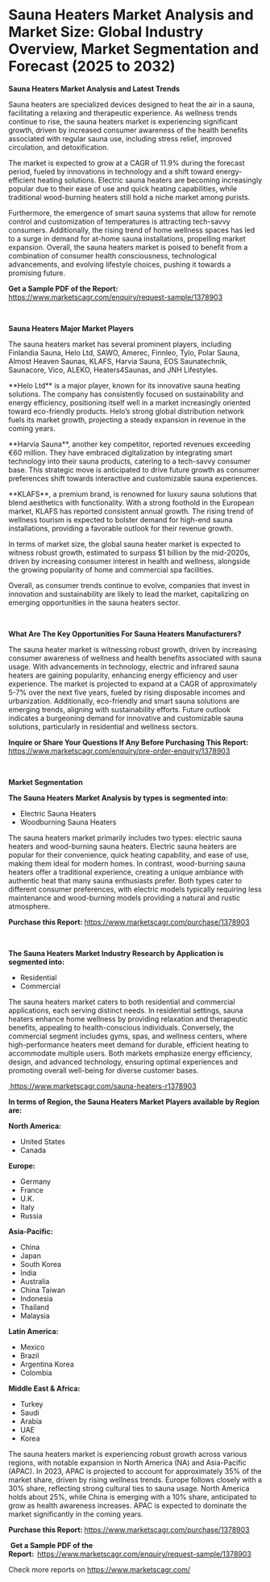<p><h1>Sauna Heaters Market Analysis and Market Size: Global Industry Overview, Market Segmentation and Forecast (2025 to 2032)</h1></p><p><strong>Sauna Heaters Market Analysis and Latest Trends</strong></p>
<p><p>Sauna heaters are specialized devices designed to heat the air in a sauna, facilitating a relaxing and therapeutic experience. As wellness trends continue to rise, the sauna heaters market is experiencing significant growth, driven by increased consumer awareness of the health benefits associated with regular sauna use, including stress relief, improved circulation, and detoxification.</p><p>The market is expected to grow at a CAGR of 11.9% during the forecast period, fueled by innovations in technology and a shift toward energy-efficient heating solutions. Electric sauna heaters are becoming increasingly popular due to their ease of use and quick heating capabilities, while traditional wood-burning heaters still hold a niche market among purists. </p><p>Furthermore, the emergence of smart sauna systems that allow for remote control and customization of temperatures is attracting tech-savvy consumers. Additionally, the rising trend of home wellness spaces has led to a surge in demand for at-home sauna installations, propelling market expansion. Overall, the sauna heaters market is poised to benefit from a combination of consumer health consciousness, technological advancements, and evolving lifestyle choices, pushing it towards a promising future.</p></p>
<p><strong>Get a Sample PDF of the Report:&nbsp;</strong> <a href="https://www.marketscagr.com/enquiry/request-sample/1378903?utm_campaign=2215&utm_medium=2&utm_source=Github&utm_content=ia&utm_term=16022025&utm_id=sauna-heaters">https://www.marketscagr.com/enquiry/request-sample/1378903</a></p>
<p>&nbsp;</p>
<p><strong>Sauna Heaters Major Market Players</strong></p>
<p><p>The sauna heaters market has several prominent players, including Finlandia Sauna, Helo Ltd, SAWO, Amerec, Finnleo, Tylo, Polar Sauna, Almost Heaven Saunas, KLAFS, Harvia Sauna, EOS Saunatechnik, Saunacore, Vico, ALEKO, Heaters4Saunas, and JNH Lifestyles. </p><p>**Helo Ltd** is a major player, known for its innovative sauna heating solutions. The company has consistently focused on sustainability and energy efficiency, positioning itself well in a market increasingly oriented toward eco-friendly products. Helo’s strong global distribution network fuels its market growth, projecting a steady expansion in revenue in the coming years.</p><p>**Harvia Sauna**, another key competitor, reported revenues exceeding €60 million. They have embraced digitalization by integrating smart technology into their sauna products, catering to a tech-savvy consumer base. This strategic move is anticipated to drive future growth as consumer preferences shift towards interactive and customizable sauna experiences.</p><p>**KLAFS**, a premium brand, is renowned for luxury sauna solutions that blend aesthetics with functionality. With a strong foothold in the European market, KLAFS has reported consistent annual growth. The rising trend of wellness tourism is expected to bolster demand for high-end sauna installations, providing a favorable outlook for their revenue growth.</p><p>In terms of market size, the global sauna heater market is expected to witness robust growth, estimated to surpass $1 billion by the mid-2020s, driven by increasing consumer interest in health and wellness, alongside the growing popularity of home and commercial spa facilities. </p><p>Overall, as consumer trends continue to evolve, companies that invest in innovation and sustainability are likely to lead the market, capitalizing on emerging opportunities in the sauna heaters sector.</p></p>
<p>&nbsp;</p>
<p><strong>What Are The Key Opportunities For Sauna Heaters Manufacturers?</strong></p>
<p><p>The sauna heater market is witnessing robust growth, driven by increasing consumer awareness of wellness and health benefits associated with sauna usage. With advancements in technology, electric and infrared sauna heaters are gaining popularity, enhancing energy efficiency and user experience. The market is projected to expand at a CAGR of approximately 5-7% over the next five years, fueled by rising disposable incomes and urbanization. Additionally, eco-friendly and smart sauna solutions are emerging trends, aligning with sustainability efforts. Future outlook indicates a burgeoning demand for innovative and customizable sauna solutions, particularly in residential and wellness sectors.</p></p>
<p><strong>Inquire or Share Your Questions If Any Before Purchasing This Report:</strong> <a href="https://www.marketscagr.com/enquiry/pre-order-enquiry/1378903?utm_campaign=2215&utm_medium=2&utm_source=Github&utm_content=ia&utm_term=16022025&utm_id=sauna-heaters">https://www.marketscagr.com/enquiry/pre-order-enquiry/1378903</a></p>
<p>&nbsp;</p>
<p><strong>Market Segmentation</strong></p>
<p><strong>The Sauna Heaters Market Analysis by types is segmented into:</strong></p>
<p><ul><li>Electric Sauna Heaters</li><li>Woodburning Sauna Heaters</li></ul></p>
<p><p>The sauna heaters market primarily includes two types: electric sauna heaters and wood-burning sauna heaters. Electric sauna heaters are popular for their convenience, quick heating capability, and ease of use, making them ideal for modern homes. In contrast, wood-burning sauna heaters offer a traditional experience, creating a unique ambiance with authentic heat that many sauna enthusiasts prefer. Both types cater to different consumer preferences, with electric models typically requiring less maintenance and wood-burning models providing a natural and rustic atmosphere.</p></p>
<p><strong>Purchase this Report:&nbsp;</strong><a href="https://www.marketscagr.com/purchase/1378903?utm_campaign=2215&utm_medium=2&utm_source=Github&utm_content=ia&utm_term=16022025&utm_id=sauna-heaters">https://www.marketscagr.com/purchase/1378903</a></p>
<p>&nbsp;</p>
<p><strong>The Sauna Heaters Market Industry Research by Application is segmented into:</strong></p>
<p><ul><li>Residential</li><li>Commercial</li></ul></p>
<p><p>The sauna heaters market caters to both residential and commercial applications, each serving distinct needs. In residential settings, sauna heaters enhance home wellness by providing relaxation and therapeutic benefits, appealing to health-conscious individuals. Conversely, the commercial segment includes gyms, spas, and wellness centers, where high-performance heaters meet demand for durable, efficient heating to accommodate multiple users. Both markets emphasize energy efficiency, design, and advanced technology, ensuring optimal experiences and promoting overall well-being for diverse customer bases.</p></p>
<p><a href="https://www.marketscagr.com/sauna-heaters-r1378903?utm_campaign=2215&utm_medium=2&utm_source=Github&utm_content=ia&utm_term=16022025&utm_id=sauna-heaters">&nbsp;https://www.marketscagr.com/sauna-heaters-r1378903</a></p>
<p><strong>In terms of Region, the Sauna Heaters Market Players available by Region are:</strong></p>
<p>
    <p> <strong> North America: </strong>
        <ul>
            <li>United States</li>
            <li>Canada</li>
        </ul>
        </p> 
    <p> <strong> Europe: </strong>
        <ul>
            <li>Germany</li>
            <li>France</li>
            <li>U.K.</li>
            <li>Italy</li>
            <li>Russia</li>
        </ul>
        </p> 
    <p> <strong> Asia-Pacific: </strong>
        <ul>
            <li>China</li>
            <li>Japan</li>
            <li>South Korea</li>
            <li>India</li>
            <li>Australia</li>
            <li>China Taiwan</li>
            <li>Indonesia</li>
            <li>Thailand</li>
            <li>Malaysia</li>
        </ul>
        </p> 
    <p> <strong> Latin America: </strong>
        <ul>
            <li>Mexico</li>
            <li>Brazil</li>
            <li>Argentina Korea</li>
            <li>Colombia</li>
        </ul>
        </p> 
    <p> <strong> Middle East & Africa: </strong>
        <ul>
            <li>Turkey</li>
            <li>Saudi</li>
            <li>Arabia</li>
            <li>UAE</li>
            <li>Korea</li>
        </ul>
    </p>
    </p>
<p><p>The sauna heaters market is experiencing robust growth across various regions, with notable expansion in North America (NA) and Asia-Pacific (APAC). In 2023, APAC is projected to account for approximately 35% of the market share, driven by rising wellness trends. Europe follows closely with a 30% share, reflecting strong cultural ties to sauna usage. North America holds about 25%, while China is emerging with a 10% share, anticipated to grow as health awareness increases. APAC is expected to dominate the market significantly in the coming years.</p></p>
<p><strong>Purchase this Report: </strong><a href="https://www.marketscagr.com/purchase/1378903?utm_campaign=2215&utm_medium=2&utm_source=Github&utm_content=ia&utm_term=16022025&utm_id=sauna-heaters">https://www.marketscagr.com/purchase/1378903</a></p>
<p>&nbsp;<strong>Get a Sample PDF of the Report:&nbsp;&nbsp;</strong><a href="https://www.marketscagr.com/enquiry/request-sample/1378903?utm_campaign=2215&utm_medium=2&utm_source=Github&utm_content=ia&utm_term=16022025&utm_id=sauna-heaters">https://www.marketscagr.com/enquiry/request-sample/1378903</a></p>
<p><strong></strong></p>
<p>Check more reports on <a href="https://www.marketscagr.com/?utm_campaign=2215&utm_medium=2&utm_source=Github&utm_content=ia&utm_term=16022025&utm_id=sauna-heaters">https://www.marketscagr.com/</a></p>